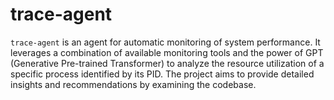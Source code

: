 # trace-agent

`trace-agent` is an agent for automatic monitoring of system performance. It leverages a combination of available monitoring tools and the power of GPT (Generative Pre-trained Transformer) to analyze the resource utilization of a specific process identified by its PID. The project aims to provide detailed insights and recommendations by examining the codebase.